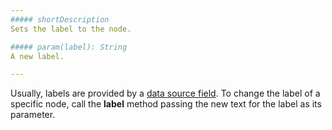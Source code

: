 ```yaml
---
##### shortDescription
Sets the label to the node.

##### param(label): String
A new label.

---
```

Usually, labels are provided by a [data source field](/api-reference/20%20Data%20Visualization%20Widgets/dxTreeMap/1%20Configuration/labelField.md '/Documentation/ApiReference/Data_Visualization_Widgets/dxTreeMap/Configuration/#labelField'). To change the label of a specific node, call the **label** method passing the new text for the label as its parameter.